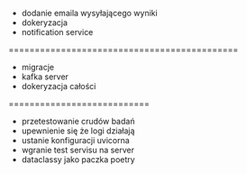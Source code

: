 - dodanie emaila wysyłającego wyniki
- dokeryzacja
- notification service

============================================

- migracje
- kafka server
- dokeryzacja całości

===========================

- przetestowanie crudów badań
- upewnienie się że logi działają
- ustanie konfiguracji uvicorna
- wgranie test servisu na server
- dataclassy jako paczka poetry
